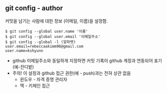 ## git config - author

커밋을 남기는 사람에 대한 정보 (이메일, 이름)을 설정함.

```git
$ git config --global user.name '이름'
$ git config --global user.email '이메일주소'
$ git config --global -l (알파벳)
user.email=rebeccaakimm96@gmail.com
user.name=kshyunn
```

* github 이메일주소와 동일하게 지정하면 커밋 기록이 github 계정과 연동되어 표기 (예-잔디밭)
* 주의! 이 설정과 github 접근 권한(예 - push)과는 전혀 상관 없음
  * 윈도우 - 자격 증명 관리자
  * 맥 - 키체인 접근
